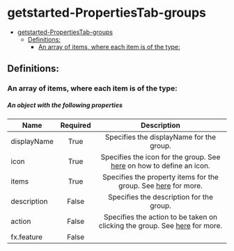 <a name="getstarted-propertiestab-groups"></a>
# getstarted-PropertiesTab-groups
* [getstarted-PropertiesTab-groups](#getstarted-propertiestab-groups)
    * [Definitions:](#getstarted-propertiestab-groups-definitions)
        * [An array of items, where each item is of the type:](#getstarted-propertiestab-groups-definitions-an-array-of-items-where-each-item-is-of-the-type)

<a name="getstarted-propertiestab-groups-definitions"></a>
## Definitions:
<a name="getstarted-propertiestab-groups-definitions-an-array-of-items-where-each-item-is-of-the-type"></a>
### An array of items, where each item is of the type:
<a name="getstarted-propertiestab-groups-definitions-an-array-of-items-where-each-item-is-of-the-type-an-object-with-the-following-properties"></a>
##### An object with the following properties
| Name | Required | Description
| ---|:--:|:--:|
|displayName|True|Specifies the displayName for the group.
|icon|True|Specifies the icon for the group. See [here](dx-iconReference.md) on how to define an icon.
|items|True|Specifies the property items for the group. See [here](dx-getstarted-PropertiesTab-items.md) for more.
|description|False|Specifies the description for the group.
|action|False|Specifies the action to be taken on clicking the group. See [here](dx-getstarted-ActionReference.md) for more.
|fx.feature|False|
